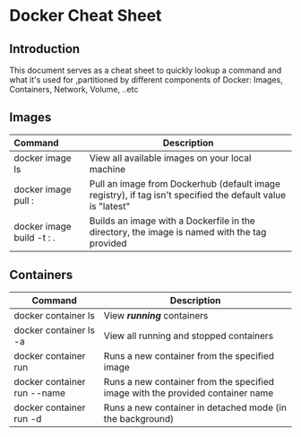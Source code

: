 # Docker Cheat Sheet

## Introduction

This document serves as a cheat sheet to quickly lookup a command and what it's used for ,partitioned by different components of Docker: Images, Containers, Network, Volume, ..etc



## Images

| Command                                    | Description                                                  |
| :----------------------------------------- | ------------------------------------------------------------ |
| docker image ls                            | View all available images on your local machine              |
| docker image pull <image-name>:<tag>       | Pull an image from Dockerhub (default image registry), if tag isn't specified the default value is "latest" |
| docker image build -t <image-name>:<tag> . | Builds an image with a Dockerfile in the directory, the image is named with the tag provided |



##  Containers

| Command                                                   | Description                                                  |
| --------------------------------------------------------- | ------------------------------------------------------------ |
| docker container ls                                       | View ***running*** containers                                |
| docker container ls -a                                    | View all running and stopped containers                      |
| docker container run <image-name>                         | Runs a new container from the specified image                |
| docker container run --name <container-name> <image-name> | Runs a new container from the specified image with the provided container name |
| docker container run -d <image-name>                      | Runs a new container in detached mode (in the background)    |

